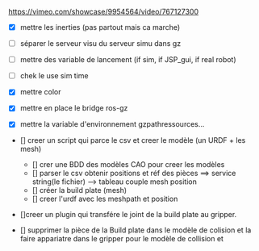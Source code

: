 https://vimeo.com/showcase/9954564/video/767127300


 - [x] mettre les inerties (pas partout mais ca marche)
 - [ ] séparer le serveur visu du serveur simu dans gz
 - [ ] mettre des variable de lancement (if sim, if JSP_gui, if real robot)
 - [ ] chek le use sim time
 - [x] mettre color
 - [x] mettre en place le bridge ros-gz 
 - [x] mettre la variable d'environnement gzpathressources...



  

 - [] creer un script qui parce le csv et creer le modèle (un URDF + les mesh)
    - [] crer une BDD des modèles CAO pour creer les modèles
    - [] parser le csv obtenir positions et réf des pièces   ==> service string(le fichier) --> tableau couple mesh position  
    - [] créer la build plate (mesh)
    - [] creer l'urdf avec les meshpath et position

 - []creer un plugin qui transfére le joint de la build plate au gripper. 
 - [] supprimer la pièce de la Build plate dans le modèle de colision et la faire appariatre dans le gripper pour le modèle de collision et 



